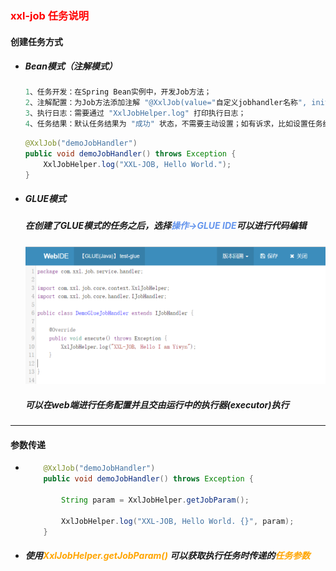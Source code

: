 ### <font color='red'>xxl-job 任务说明</font>





#### 创建任务方式

- ##### Bean模式（注解模式）

  ```java
  1、任务开发：在Spring Bean实例中，开发Job方法；
  2、注解配置：为Job方法添加注解 "@XxlJob(value="自定义jobhandler名称", init = "JobHandler初始化方法", destroy = "JobHandler销毁方法")"，注解value值对应的是调度中心新建任务的JobHandler属性的值。
  3、执行日志：需要通过 "XxlJobHelper.log" 打印执行日志；
  4、任务结果：默认任务结果为 "成功" 状态，不需要主动设置；如有诉求，比如设置任务结果为失败，可以通过 "XxlJobHelper.handleFail/handleSuccess" 自主设置任务结果；
  ```

  ```java
  @XxlJob("demoJobHandler")
  public void demoJobHandler() throws Exception {
      XxlJobHelper.log("XXL-JOB, Hello World.");
  }
  ```

- ##### GLUE模式

  ##### 在创建了GLUE模式的任务之后，选择<font color='cornflowerblue'>操作→GLUE IDE</font>可以进行代码编辑

  <img src="3.xxl-job%20%E4%BB%BB%E5%8A%A1%E8%AF%A6%E7%BB%86.assets/image-20220723002330060.png" alt="image-20220723002330060" style="zoom:67%;" />

  ##### 可以在web端进行任务配置并且交由运行中的执行器(executor)执行



<hr/>



#### 参数传递

- ```java
      @XxlJob("demoJobHandler")
      public void demoJobHandler() throws Exception {
          
          String param = XxlJobHelper.getJobParam();
          
          XxlJobHelper.log("XXL-JOB, Hello World. {}", param);
      } 
  ```

- ##### 使用<font color='orange'>XxlJobHelper.getJobParam() </font>可以获取执行任务时传递的<font color='orange'>任务参数</font> 

